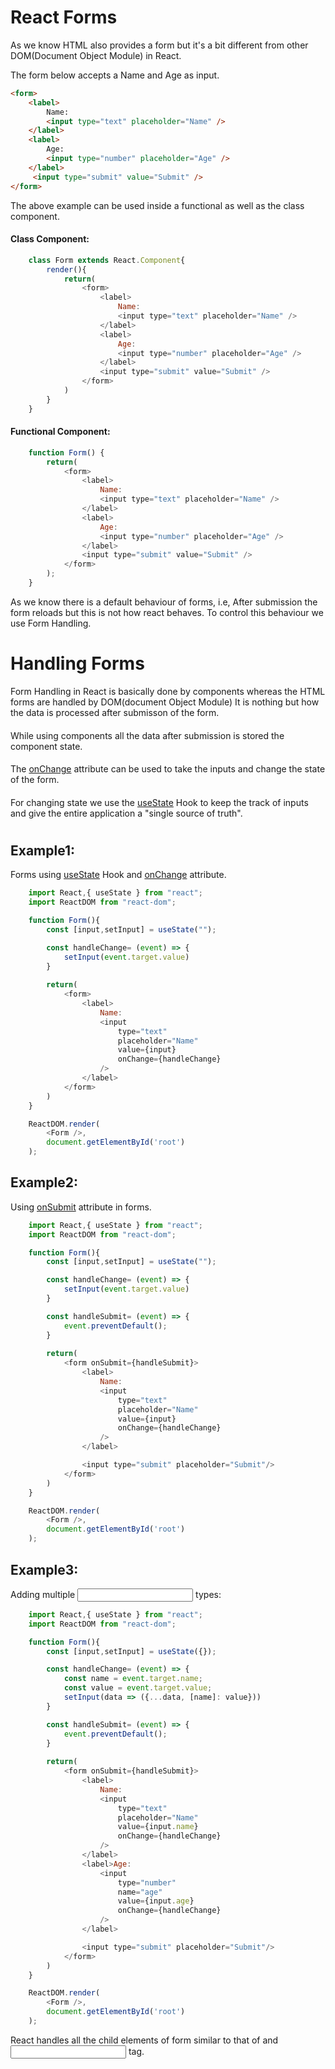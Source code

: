
# React Forms
As we know HTML also provides a form but it's a bit different from other DOM(Document Object Module) in React.

The form below accepts a Name and Age as input.


```html
<form>
    <label>
        Name:
        <input type="text" placeholder="Name" />
    </label>
    <label>
        Age:
        <input type="number" placeholder="Age" />
    </label>
     <input type="submit" value="Submit" />
</form>
```
The above example can be used inside a functional as well as the class component.


#### Class Component:
```javascript
    class Form extends React.Component{
        render(){
            return(
                <form>
                    <label>
                        Name:
                        <input type="text" placeholder="Name" />
                    </label>
                    <label>
                        Age:
                        <input type="number" placeholder="Age" />
                    </label>
                    <input type="submit" value="Submit" />
                </form>
            )
        }
    }
```

#### Functional Component:
```javascript
    function Form() {
        return(
            <form>
                <label>
                    Name:
                    <input type="text" placeholder="Name" />
                </label>
                <label>
                    Age:
                    <input type="number" placeholder="Age" />
                </label>
                <input type="submit" value="Submit" />
            </form>
        );
    }
```

As we know there is a default behaviour of forms, i.e, After submission the form reloads but this is not how react behaves.
To control this behaviour we use Form Handling.


# Handling Forms

Form Handling in React is basically done by components whereas the HTML forms are handled by DOM(document Object Module) 
It is nothing but how the data is processed after submisson of the form.

#### 
While using components all the data after submission is stored the component state.

#### 
The [onChange]() attribute can be used to take the inputs and change the state of the form.

#### 
For changing state we use the [useState]() Hook to keep the track of inputs and give the entire application a "single source of truth".
# 

## Example1:

Forms using [useState]() Hook and [onChange]() attribute.

```javascript
    import React,{ useState } from "react";
    import ReactDOM from "react-dom";

    function Form(){
        const [input,setInput] = useState("");

        const handleChange= (event) => {
            setInput(event.target.value)
        }
            
        return(
            <form>
                <label>
                    Name:
                    <input 
                        type="text" 
                        placeholder="Name" 
                        value={input} 
                        onChange={handleChange}
                    />
                </label>
            </form>
        )
    }

    ReactDOM.render(
        <Form />, 
        document.getElementById('root')
    );
```

## Example2:

Using [onSubmit]() attribute in forms.

```javascript
    import React,{ useState } from "react";
    import ReactDOM from "react-dom";

    function Form(){
        const [input,setInput] = useState("");

        const handleChange= (event) => {
            setInput(event.target.value)
        }

        const handleSubmit= (event) => {
            event.preventDefault();
        }
            
        return(
            <form onSubmit={handleSubmit}>
                <label>
                    Name:
                    <input 
                        type="text" 
                        placeholder="Name" 
                        value={input} 
                        onChange={handleChange}
                    />
                </label>

                <input type="submit" placeholder="Submit"/>
            </form>
        )
    }

    ReactDOM.render(
        <Form />, 
        document.getElementById('root')
    );
```

## Example3:

Adding multiple [<input>]() types:

```javascript
    import React,{ useState } from "react";
    import ReactDOM from "react-dom";

    function Form(){
        const [input,setInput] = useState({});

        const handleChange= (event) => {
            const name = event.target.name;
            const value = event.target.value;
            setInput(data => ({...data, [name]: value}))
        }

        const handleSubmit= (event) => {
            event.preventDefault();
        }
            
        return(
            <form onSubmit={handleSubmit}>
                <label>
                    Name:
                    <input 
                        type="text" 
                        placeholder="Name" 
                        value={input.name} 
                        onChange={handleChange}
                    />
                </label>
                <label>Age:
                    <input 
                        type="number" 
                        name="age" 
                        value={input.age} 
                        onChange={handleChange}
                    />
                </label>

                <input type="submit" placeholder="Submit"/>
            </form>
        )
    }

    ReactDOM.render(
        <Form />, 
        document.getElementById('root')
    );
```
React handles all the child elements of form similar to that of [<label>]() and [<input>]() tag.

